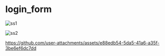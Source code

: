 # login_form
![ss1](https://github.com/user-attachments/assets/d3536947-a92b-4e3e-b4ba-cc51f6c45b1a)

![ss2](https://github.com/user-attachments/assets/ecc64781-d7cd-4559-b92b-fc3d91ec072a)



https://github.com/user-attachments/assets/e88edb54-5da5-41a6-a35f-3be6ef6dc7dd


